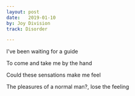 ```yaml
---
layout: post
date:   2019-01-10
by: Joy Division 
track: Disorder

---
```

<p>I've been waiting for a guide</p>
<p>To come and take me by the hand</p>
<p>Could these sensations make me feel</p>
<p>The pleasures of a normal man?, lose the feeling</p>
